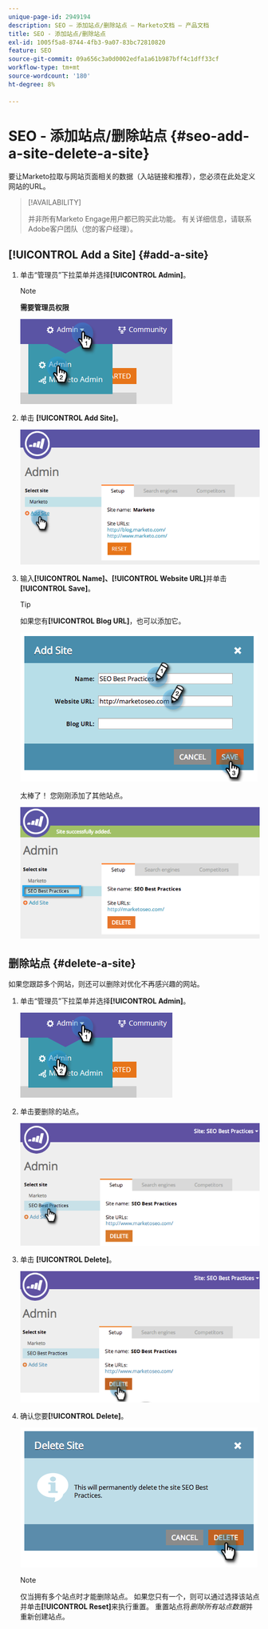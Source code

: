 ```yaml
---
unique-page-id: 2949194
description: SEO — 添加站点/删除站点 — Marketo文档 — 产品文档
title: SEO - 添加站点/删除站点
exl-id: 1005f5a8-8744-4fb3-9a07-83bc72810820
feature: SEO
source-git-commit: 09a656c3a0d0002edfa1a61b987bff4c1dff33cf
workflow-type: tm+mt
source-wordcount: '180'
ht-degree: 8%

---
```


# SEO - 添加站点/删除站点 {#seo-add-a-site-delete-a-site}

要让Marketo拉取与网站页面相关的数据（入站链接和推荐），您必须在此处定义网站的URL。

>[!AVAILABILITY]
>
>并非所有Marketo Engage用户都已购买此功能。 有关详细信息，请联系Adobe客户团队（您的客户经理）。

## [!UICONTROL Add a Site] {#add-a-site}

1. 单击“管理员”下拉菜单并选择&#x200B;**[!UICONTROL Admin]**。

   >[!NOTE]
   >
   >**需要管理员权限**

   ![](assets/one.png)

1. 单击 **[!UICONTROL Add Site]**。

   ![](assets/two.png)

1. 输入&#x200B;**[!UICONTROL Name]、[!UICONTROL Website URL]**&#x200B;并单击&#x200B;**[!UICONTROL Save]**。

   >[!TIP]
   >
   >如果您有&#x200B;**[!UICONTROL Blog URL]**，也可以添加它。

   ![](assets/image2014-9-17-21-3a19-3a51.png)

   太棒了！ 您刚刚添加了其他站点。

   ![](assets/four.png)

## 删除站点 {#delete-a-site}

如果您跟踪多个网站，则还可以删除对优化不再感兴趣的网站。

1. 单击“管理员”下拉菜单并选择&#x200B;**[!UICONTROL Admin]**。

   ![](assets/one.png)

1. 单击要删除的站点。

   ![](assets/six.png)

1. 单击 **[!UICONTROL Delete]**。

   ![](assets/seven.png)

1. 确认您要&#x200B;**[!UICONTROL Delete]**。

   ![](assets/image2014-9-17-21-3a21-3a22.png)

   >[!NOTE]
   >
   >仅当拥有多个站点时才能删除站点。 如果您只有一个，则可以通过选择该站点并单击&#x200B;**[!UICONTROL Reset]**&#x200B;来执行重置。 重置站点将&#x200B;_删除所有站点数据_&#x200B;并重新创建站点。
